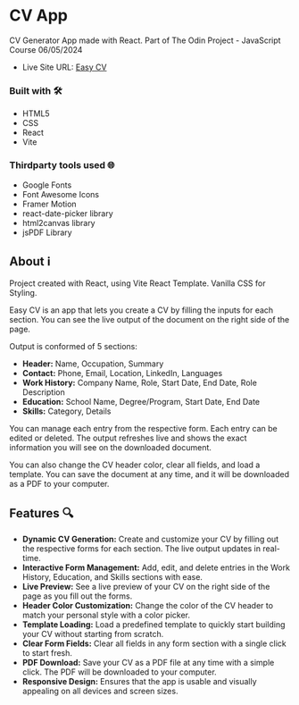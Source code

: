 # CV App

CV Generator App made with React. Part of The Odin Project - JavaScript Course 06/05/2024

-   Live Site URL: [Easy CV](https://cv-app-eta-two.vercel.app/)

### Built with 🛠️

-   HTML5
-   CSS
-   React
-   Vite

### Thirdparty tools used 🌐

-   Google Fonts
-   Font Awesome Icons
-   Framer Motion
-   react-date-picker library
-   html2canvas library
-   jsPDF Library

## About ℹ️

Project created with React, using Vite React Template. Vanilla CSS for Styling.

Easy CV is an app that lets you create a CV by filling the inputs for each section. You can see the live output of the document on the right side of the page.

Output is conformed of 5 sections:

-   **Header:** Name, Occupation, Summary
-   **Contact:** Phone, Email, Location, LinkedIn, Languages
-   **Work History:** Company Name, Role, Start Date, End Date, Role Description
-   **Education:** School Name, Degree/Program, Start Date, End Date
-   **Skills:** Category, Details

You can manage each entry from the respective form. Each entry can be edited or deleted. The output refreshes live and shows the exact information you will see on the downloaded document.

You can also change the CV header color, clear all fields, and load a template. You can save the document at any time, and it will be downloaded as a PDF to your computer.

## Features 🔍

-   **Dynamic CV Generation:** Create and customize your CV by filling out the respective forms for each section. The live output updates in real-time.
-   **Interactive Form Management:** Add, edit, and delete entries in the Work History, Education, and Skills sections with ease.
-   **Live Preview:** See a live preview of your CV on the right side of the page as you fill out the forms.
-   **Header Color Customization:** Change the color of the CV header to match your personal style with a color picker.
-   **Template Loading:** Load a predefined template to quickly start building your CV without starting from scratch.
-   **Clear Form Fields:** Clear all fields in any form section with a single click to start fresh.
-   **PDF Download:** Save your CV as a PDF file at any time with a simple click. The PDF will be downloaded to your computer.
-   **Responsive Design:** Ensures that the app is usable and visually appealing on all devices and screen sizes.
